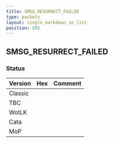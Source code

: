 ```yaml
---
title: SMSG_RESURRECT_FAILED
type: packets
layout: single_markdown_in_list
position: 595
---
```


## SMSG_RESURRECT_FAILED

### Status

Version | Hex | Comment
---------- | ---------- | ---------- 
Classic |  |  
TBC |  |  
WotLK |  |  
Cata |  |  
MoP |  |  